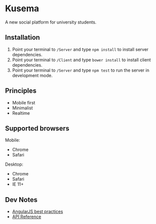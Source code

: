 # Kusema
A new social platform for university students.

## Installation
1. Point your terminal to `/Server` and type `npm install` to install server dependencies.
2. Point your terminal to `/Client` and type `bower install` to install client dependencies.
3. Point your terminal to `/Server` and type `npm test` to run the server in development mode.

## Principles
- Mobile first
- Minimalist
- Realtime

## Supported browsers

Mobile:
- Chrome
- Safari
 
Desktop:
- Chrome
- Safari
- IE 11+

## Dev Notes
- [AngularJS best practices](https://github.com/mgechev/angularjs-style-guide)
- [API Reference](https://github.com/nathansherburn/kusema/wiki/API-Reference)
